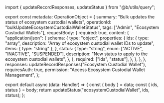 import { updateRecordResponses, updateStatus } from "@b/utils/query";

export const metadata: OperationObject = {
  summary: "Bulk updates the status of ecosystem custodial wallets",
  operationId: "bulkUpdateEcosystemCustodialWalletStatus",
  tags: ["Admin", "Ecosystem Custodial Wallets"],
  requestBody: {
    required: true,
    content: {
      "application/json": {
        schema: {
          type: "object",
          properties: {
            ids: {
              type: "array",
              description: "Array of ecosystem custodial wallet IDs to update",
              items: { type: "string" },
            },
            status: {
              type: "string",
              enum: ["ACTIVE", "INACTIVE", "SUSPENDED"],
              description:
                "New status to apply to the ecosystem custodial wallets",
            },
          },
          required: ["ids", "status"],
        },
      },
    },
  },
  responses: updateRecordResponses("Ecosystem Custodial Wallet"),
  requiresAuth: true,
  permission: "Access Ecosystem Custodial Wallet Management",
};

export default async (data: Handler) => {
  const { body } = data;
  const { ids, status } = body;
  return updateStatus("ecosystemCustodialWallet", ids, status);
};
